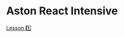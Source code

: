 # Aston React Intensive

[Lesson 1️⃣](https://github.com/Tatty13/aston_trainee_react/tree/lesson-1/lesson-1)
